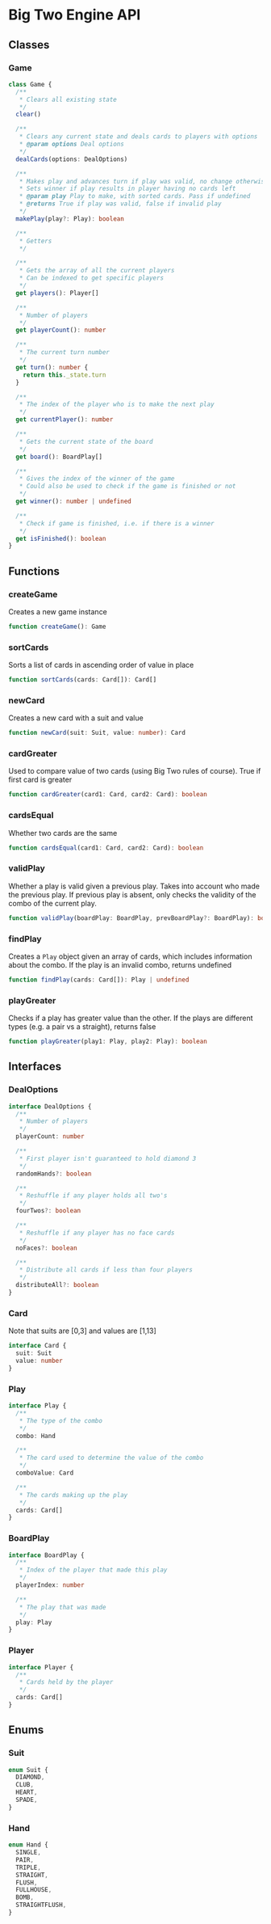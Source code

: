 # Big Two Engine API

## Classes

### Game

```ts
class Game {
  /**
   * Clears all existing state
   */
  clear()

  /**
   * Clears any current state and deals cards to players with options
   * @param options Deal options
   */
  dealCards(options: DealOptions)

  /**
   * Makes play and advances turn if play was valid, no change otherwise
   * Sets winner if play results in player having no cards left
   * @param play Play to make, with sorted cards. Pass if undefined
   * @returns True if play was valid, false if invalid play
   */
  makePlay(play?: Play): boolean

  /**
   * Getters
   */

  /**
   * Gets the array of all the current players
   * Can be indexed to get specific players
   */
  get players(): Player[]

  /**
   * Number of players
   */
  get playerCount(): number

  /**
   * The current turn number
   */
  get turn(): number {
    return this._state.turn
  }

  /**
   * The index of the player who is to make the next play
   */
  get currentPlayer(): number

  /**
   * Gets the current state of the board
   */
  get board(): BoardPlay[]

  /**
   * Gives the index of the winner of the game
   * Could also be used to check if the game is finished or not
   */
  get winner(): number | undefined

  /**
   * Check if game is finished, i.e. if there is a winner
   */
  get isFinished(): boolean
}
```

## Functions

### createGame

Creates a new game instance

```ts
function createGame(): Game
```

### sortCards

Sorts a list of cards in ascending order of value in place

```ts
function sortCards(cards: Card[]): Card[]
```

### newCard

Creates a new card with a suit and value

```ts
function newCard(suit: Suit, value: number): Card
```

### cardGreater

Used to compare value of two cards (using Big Two rules of course). True if first card is greater

```ts
function cardGreater(card1: Card, card2: Card): boolean
```

### cardsEqual

Whether two cards are the same

```ts
function cardsEqual(card1: Card, card2: Card): boolean
```

### validPlay

Whether a play is valid given a previous play. Takes into account who made the previous play. If previous play is absent, only checks the validity of the combo of the current play.

```ts
function validPlay(boardPlay: BoardPlay, prevBoardPlay?: BoardPlay): boolean
```

### findPlay

Creates a `Play` object given an array of cards, which includes information about the combo. If the play is an invalid combo, returns undefined

```ts
function findPlay(cards: Card[]): Play | undefined
```

### playGreater

Checks if a play has greater value than the other. If the plays are different types (e.g. a pair vs a straight), returns false

```ts
function playGreater(play1: Play, play2: Play): boolean
```

## Interfaces

### DealOptions

```ts
interface DealOptions {
  /**
   * Number of players
   */
  playerCount: number

  /**
   * First player isn't guaranteed to hold diamond 3
   */
  randomHands?: boolean

  /**
   * Reshuffle if any player holds all two's
   */
  fourTwos?: boolean

  /**
   * Reshuffle if any player has no face cards
   */
  noFaces?: boolean

  /**
   * Distribute all cards if less than four players
   */
  distributeAll?: boolean
}
```

### Card

Note that suits are [0,3] and values are [1,13]

```ts
interface Card {
  suit: Suit
  value: number
}
```

### Play

```ts
interface Play {
  /**
   * The type of the combo
   */
  combo: Hand

  /**
   * The card used to determine the value of the combo
   */
  comboValue: Card

  /**
   * The cards making up the play
   */
  cards: Card[]
}
```

### BoardPlay

```ts
interface BoardPlay {
  /**
   * Index of the player that made this play
   */
  playerIndex: number

  /**
   * The play that was made
   */
  play: Play
}
```

### Player

```ts
interface Player {
  /**
   * Cards held by the player
   */
  cards: Card[]
}
```

## Enums

### Suit

```ts
enum Suit {
  DIAMOND,
  CLUB,
  HEART,
  SPADE,
}
```

### Hand

```ts
enum Hand {
  SINGLE,
  PAIR,
  TRIPLE,
  STRAIGHT,
  FLUSH,
  FULLHOUSE,
  BOMB,
  STRAIGHTFLUSH,
}
```
